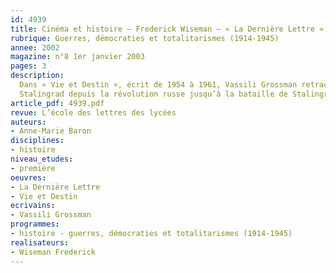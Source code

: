 ```yaml
---
id: 4939
title: Cinéma et histoire – Frederick Wiseman – « La Dernière Lettre »
rubrique: Guerres, démocraties et totalitarismes (1914-1945)
annee: 2002
magazine: n°8 1er janvier 2003
pages: 3
description: 
  Dans « Vie et Destin », écrit de 1954 à 1961, Vassili Grossman retrace la vie d’une famille de
  Stalingrad depuis la révolution russe jusqu’à la bataille de Stalingrad. L’antisémitisme est le sujet central du roman, dont les pages les plus fortes sont celles où une doctoresse juive écrit à son fils sa dernière lettre avant d’être exécutée par les nazis. Frederick Wiseman en a tiré un film admirable.
article_pdf: 4939.pdf
revue: L’école des lettres des lycées
auteurs:
- Anne-Marie Baron
disciplines:
- histoire
niveau_etudes:
- première
oeuvres:
- La Dernière Lettre
- Vie et Destin
ecrivains:
- Vassili Grossman
programmes:
- histoire - guerres, démocraties et totalitarismes (1914-1945)
realisateurs:
- Wiseman Frederick
---
```

